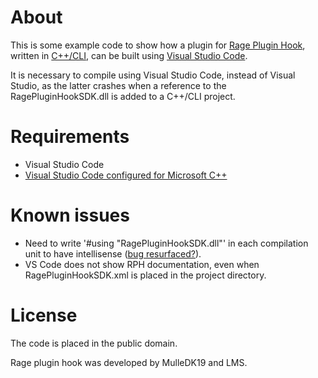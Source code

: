 # About
This is some example code to show how a plugin for [Rage Plugin Hook](https://ragepluginhook.net/), written in [C++/CLI](https://en.wikipedia.org/wiki/C%2B%2B/CLI), can be built using [Visual Studio Code](https://code.visualstudio.com/).

It is necessary to compile using Visual Studio Code, instead of Visual Studio, as the latter crashes when a reference to the RagePluginHookSDK.dll is added to a C++/CLI project.

# Requirements
* Visual Studio Code
* [Visual Studio Code configured for Microsoft C++](https://code.visualstudio.com/docs/cpp/config-msvc)

# Known issues
* Need to write '#using "RagePluginHookSDK.dll"' in each compilation unit to have intellisense ([bug resurfaced?](https://github.com/microsoft/vscode-cpptools/issues/5819)).
* VS Code does not show RPH documentation, even when RagePluginHookSDK.xml is placed in the project directory.


# License
The code is placed in the public domain.

Rage plugin hook was developed by MulleDK19 and LMS.

